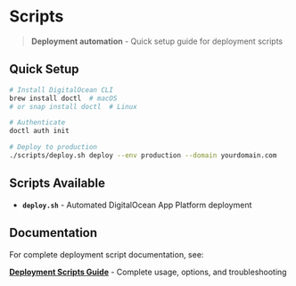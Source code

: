 # Scripts

> **Deployment automation** - Quick setup guide for deployment scripts

## Quick Setup

```bash
# Install DigitalOcean CLI
brew install doctl  # macOS
# or snap install doctl  # Linux

# Authenticate
doctl auth init

# Deploy to production
./scripts/deploy.sh deploy --env production --domain yourdomain.com
```

## Scripts Available

- **`deploy.sh`** - Automated DigitalOcean App Platform deployment

## Documentation

For complete deployment script documentation, see:

**[Deployment Scripts Guide](../docs/deployment/deployment-scripts.md)** - Complete usage, options, and troubleshooting 